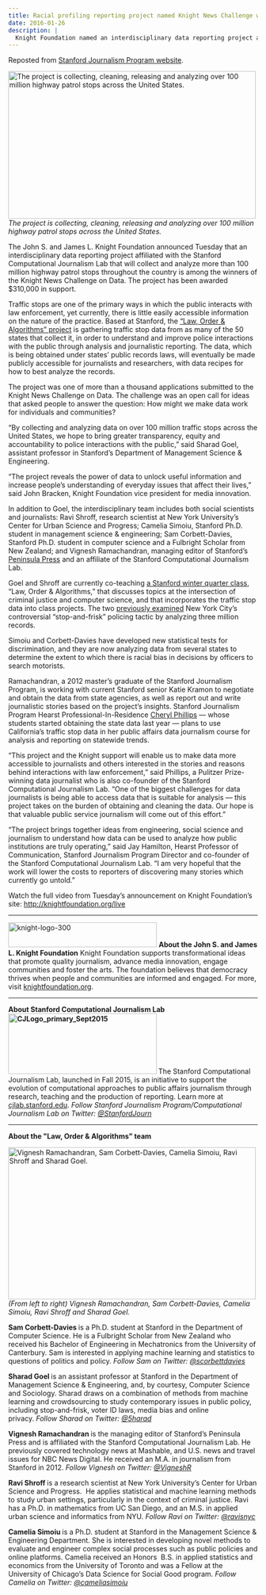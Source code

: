 ```yaml
---
title: Racial profiling reporting project named Knight News Challenge winner
date: 2016-01-26
description: |
  Knight Foundation named an interdisciplinary data reporting project affiliated with the Stanford Computational Journalism Lab among the winners of the Knight News Challenge on Data.
---
```


Reposted from [Stanford Journalism Program website](http://journalism.stanford.edu/news-traffic-stops-racial-profiling-project-knight-news-challenge-winner/).

<img class="size-large wp-image-8325" src="http://journalism.stanford.edu/wp-content/uploads/2016/01/KNC_TeamWorking_12-1024x611.jpg" alt="The project is collecting, cleaning, releasing and analyzing over 100 million highway patrol stops across the United States." width="500" height="298.2062780269058" /> <em>The project is collecting, cleaning, releasing and analyzing over 100 million highway patrol stops across the United States.</em>

The John S. and James L. Knight Foundation announced Tuesday that an interdisciplinary data reporting project affiliated with the Stanford Computational Journalism Lab that will collect and analyze more than 100 million highway patrol stops throughout the country is among the winners of the Knight News Challenge on Data. The project has been awarded $310,000 in support.

Traffic stops are one of the primary ways in which the public interacts with law enforcement, yet currently, there is little easily accessible information on the nature of the practice. Based at Stanford, the <a href="https://www.newschallenge.org/challenge/data/refinement/law-order-algorithms-making-sense-of-100-million-highway-patrol-stops">“Law, Order &amp; Algorithms” project</a> is gathering traffic stop data from as many of the 50 states that collect it, in order to understand and improve police interactions with the public through analysis and journalistic reporting. The data, which is being obtained under states’ public records laws, will eventually be made publicly accessible for journalists and researchers, with data recipes for how to best analyze the records.

The project was one of more than a thousand applications submitted to the Knight News Challenge on Data. The challenge was an open call for ideas that asked people to answer the question: How might we make data work for individuals and communities?

“By collecting and analyzing data on over 100 million traffic stops across the United States, we hope to bring greater transparency, equity and accountability to police interactions with the public,” said Sharad Goel, assistant professor in Stanford’s Department of Management Science &amp; Engineering.

“The project reveals the power of data to unlock useful information and increase people’s understanding of everyday issues that affect their lives,” said John Bracken, Knight Foundation vice president for media innovation.

In addition to Goel, the interdisciplinary team includes both social scientists and journalists: Ravi Shroff, research scientist at New York University’s Center for Urban Science and Progress; Camelia Simoiu, Stanford Ph.D. student in management science &amp; engineering; Sam Corbett-Davies, Stanford Ph.D. student in computer science and a Fulbright Scholar from New Zealand; and Vignesh Ramachandran, managing editor of Stanford’s <a href="http://peninsulapress.com/">Peninsula Press</a> and an affiliate of the Stanford Computational Journalism Lab.

Goel and Shroff are currently co-teaching <a href="http://explorecourses.stanford.edu/search?view=catalog&amp;filter-coursestatus-Active=on&amp;q=MS%26E%20330:%20Law,%20Order%20&amp;%20Algorithms&amp;academicYear=20152016">a Stanford winter quarter class</a>, “Law, Order &amp; Algorithms,” that discusses topics at the intersection of criminal justice and computer science, and that incorporates the traffic stop data into class projects. The two <a href="https://5harad.com/papers/frisky.pdf">previously examined</a> New York City’s controversial “stop-and-frisk” policing tactic by analyzing three million records.

Simoiu and Corbett-Davies have developed new statistical tests for discrimination, and they are now analyzing data from several states to determine the extent to which there is racial bias in decisions by officers to search motorists.

Ramachandran, a 2012 master’s graduate of the Stanford Journalism Program, is working with current Stanford senior Katie Kramon to negotiate and obtain the data from state agencies, as well as report out and write journalistic stories based on the project’s insights. Stanford Journalism Program Hearst Professional-In-Residence <a href="https://comm.stanford.edu/faculty-phillips/">Cheryl Phillips</a> — whose students started obtaining the state data last year — plans to use California’s traffic stop data in her public affairs data journalism course for analysis and reporting on statewide trends.

“This project and the Knight support will enable us to make data more accessible to journalists and others interested in the stories and reasons behind interactions with law enforcement,” said Phillips, a Pulitzer Prize-winning data journalist who is also co-founder of the Stanford Computational Journalism Lab. “One of the biggest challenges for data journalists is being able to access data that is suitable for analysis — this project takes on the burden of obtaining and cleaning the data. Our hope is that valuable public service journalism will come out of this effort.”

“The project brings together ideas from engineering, social science and journalism to understand how data can be used to analyze how public institutions are truly operating,” said Jay Hamilton, Hearst Professor of Communication, Stanford Journalism Program Director and co-founder of the Stanford Computational Journalism Lab. “I am very hopeful that the work will lower the costs to reporters of discovering many stories which currently go untold.”

Watch the full video from Tuesday’s announcement on Knight Foundation’s site: <a href="http://knightfoundation.org/live" target="_blank">http://knightfoundation.org/live</a>

<hr>

<img src="http://journalism.stanford.edu/wp-content/uploads/2016/01/knight-logo-300.jpg" alt="knight-logo-300" width="300" height="50" class="alignright size-full wp-image-8355" />
<strong>About the John S. and James L. Knight Foundation</strong>
Knight Foundation supports transformational ideas that promote quality journalism, advance media innovation, engage communities and foster the arts. The foundation believes that democracy thrives when people and communities are informed and engaged. For more, visit <a href="http://www.knightfoundation.org/">knightfoundation.org</a>.

<hr>

<strong>About Stanford Computational Journalism Lab
<a href="http://cjlab.stanford.edu"><img class="alignright size-medium wp-image-8341" src="http://journalism.stanford.edu/wp-content/uploads/2016/01/CJLogo_primary_Sept2015-300x122.png" alt="CJLogo_primary_Sept2015" width="300" height="122" /></a>
</strong>The Stanford Computational Journalism Lab, launched in Fall 2015, is an initiative to support the evolution of computational approaches to public affairs journalism through research, teaching and the production of reporting. Learn more at <a href="http://cjlab.stanford.edu">cjlab.stanford.edu</a>. <em>Follow Stanford Journalism Program/Computational Journalism Lab on Twitter: <a href="https://twitter.com/StanfordJourn" target="_blank">@StanfordJourn</a></em>

<hr>

<strong>About the "Law, Order &amp; Algorithms" team</strong>

<img class="size-large wp-image-8327" src="http://journalism.stanford.edu/wp-content/uploads/2016/01/KNC_TeamStill-1024x628.jpg" alt="Vignesh Ramachandran, Sam Corbett-Davies, Camelia Simoiu, Ravi Shroff and Sharad Goel." width="500" height="306.42750373692076" /> <em>(From left to right) Vignesh Ramachandran, Sam Corbett-Davies, Camelia Simoiu, Ravi Shroff and Sharad Goel.</em>

<b>Sam Corbett-Davies </b><span style="font-weight: 400;">is a Ph.D. student at Stanford in the Department of Computer Science. He is a Fulbright Scholar from New Zealand who received his Bachelor of Engineering in Mechatronics from the University of Canterbury. Sam is interested in applying machine learning and statistics to questions of politics and policy. <em>Follow Sam on Twitter: <a class="ProfileHeaderCard-screennameLink u-linkComplex js-nav" href="https://twitter.com/scorbettdavies" target="_blank">@<span class="u-linkComplex-target">scorbettdavies</span></a></em>
</span>

<b>Sharad Goel </b><span style="font-weight: 400;">is an assistant professor at Stanford in the Department of Management Science &amp; Engineering, and, by courtesy, Computer Science and Sociology. Sharad draws on a combination of methods from machine learning and crowdsourcing to study contemporary issues in public policy, including stop-and-frisk, voter ID laws, media bias and online privacy. <em>Follow Sharad on Twitter: <a href="https://twitter.com/5harad" target="_blank">@5harad</a></em>
</span>

<b>Vignesh Ramachandran </b><span style="font-weight: 400;">is the managing editor of Stanford’s Peninsula Press and is affiliated with the Stanford Computational Journalism Lab.</span> <span style="font-weight: 400;">He previously covered technology news at Mashable, and U.S. news and travel issues for NBC News Digital. He received an M.A. in journalism from Stanford in 2012. <em>Follow Vignesh on Twitter: <a href="https://twitter.com/vigneshr" target="_blank">@VigneshR</a></em>
</span>

<b>Ravi Shroff </b><span style="font-weight: 400;">is a research scientist at New York University’s Center for Urban Science and Progress.  He applies statistical and machine learning methods to study urban settings, particularly in the context of criminal justice. Ravi has a Ph.D. in mathematics from UC San Diego, and an M.S. in applied urban science and informatics from NYU. <em>Follow Ravi on Twitter: <a class="ProfileHeaderCard-screennameLink u-linkComplex js-nav" href="https://twitter.com/ravisnyc" target="_blank">@<span class="u-linkComplex-target">ravisnyc</span></a></em>
</span>

<strong><b>Camelia Simoiu </b><span style="font-weight: 400;">is a Ph.D. student at Stanford in the Management Science &amp; Engineering Department. She is interested in developing novel methods to evaluate and engineer complex </span><span style="font-weight: 400;">social processes such as public policies and online platforms. Camelia received an Honors  B.S. in applied statistics and economics from the University of Toronto and was a Fellow at the University of Chicago’s Data Science for Social Good program. <em>Follow Camelia on Twitter: <a href="https://twitter.com/cameliasimoiu" target="_blank">@cameliasimoiu</a></em></span></strong>